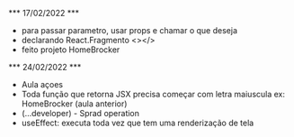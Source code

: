 *** 17/02/2022 ***
- para passar parametro, usar props e chamar o que deseja
- declarando React.Fragmento <></>
- feito projeto HomeBrocker

*** 24/02/2022 ***
- Aula açoes
- Toda função que retorna JSX precisa começar com letra maiuscula ex: HomeBrocker (aula anterior)
- (...developer) - Sprad operation
- useEffect: executa toda vez que tem uma renderização de tela
